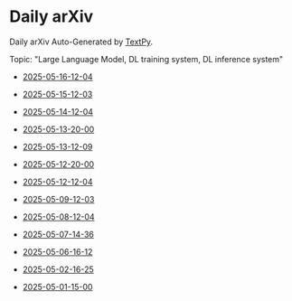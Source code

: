 # Daily arXiv

Daily arXiv Auto-Generated by [TextPy](https://github.com/yezhengmao1/TextPy).

Topic: "Large Language Model, DL training system, DL inference system"

* [2025-05-16-12-04](./2025-05-16-12-04.md)

* [2025-05-15-12-03](./2025-05-15-12-03.md)

* [2025-05-14-12-04](./2025-05-14-12-04.md)

* [2025-05-13-20-00](./2025-05-13-20-00.md)

* [2025-05-13-12-09](./2025-05-13-12-09.md)

* [2025-05-12-20-00](./2025-05-12-20-00.md)

* [2025-05-12-12-04](./2025-05-12-12-04.md)

* [2025-05-09-12-03](./2025-05-09-12-03.md)

* [2025-05-08-12-04](./2025-05-08-12-04.md)

* [2025-05-07-14-36](./2025-05-07-14-36.md)

* [2025-05-06-16-12](./2025-05-06-16-12.md)

* [2025-05-02-16-25](./2025-05-02-16-25.md)

* [2025-05-01-15-00](./2025-05-01-15-00.md)
